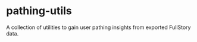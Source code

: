 # pathing-utils
A collection of utilities to gain user pathing insights from exported FullStory data.
